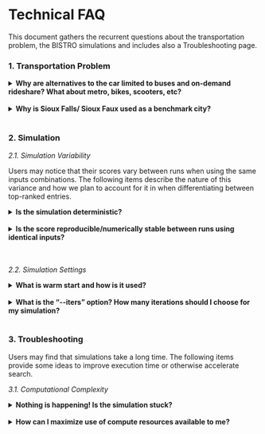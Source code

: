 ﻿# Technical FAQ

This document gathers the recurrent questions about the transportation problem, the BISTRO simulations and includes also a Troubleshooting page. 

### 1. Transportation Problem
<details>
<summary><strong>Why are alternatives to the car limited to buses and on-demand rideshare? What about metro, bikes, scooters, etc?</strong></summary>
<br>
The Sioux Faux Scenario Benchmark Scenario provides first time users with a first “simple” scenario to discover and familiarize themselves with the transportation system optimization problem and the BISTRO framework. Additional scenarios under development include a broader range of multimodal options.
</details><br>


<details>
<summary><strong>Why is Sioux Falls/ Sioux Faux used as a benchmark city?</strong></summary>
<br>
The Sioux Falls transportation network has been frequently used in the transportation modelling domain, and, in particular, has often served as a useful test case in agent-based traffic simulations. Its accessible scale and the large amount of previous research work and data available for the city make it a good candidate to build and test transportation models.
</details><br>

### 2. Simulation

*2.1. Simulation Variability*

Users may notice that their scores vary between runs when using the same inputs combinations. The following items describe the nature of this variance and how we plan to account for it in when differentiating between top-ranked entries.

<details>
<summary><strong>Is the simulation deterministic?</strong></summary>
<br>
The BEAM model was developed to enable parallel discrete event simulation of transportation systems. This has the benefit of increasing the scalability of what can be simulated (e.g. larger, more populous cities), but there is a tradeoff on absolute determinism, which is not possible with BEAM. The BEAM scheduler dispatches event triggers in chronological order, but these triggers are executed asynchronously by agents in the simulation. In response to an event trigger, an agent may reserve a resource in the simulation (e.g. a parking space) before another agent, even if both agents do so at the same simulation time step. 
</details><br>

<details>
<summary><strong>Is the score reproducible/numerically stable between runs using identical inputs?</strong></summary>
<br>
As explained in the answer to the previous question, there is no guarantee which agent will acquire the resource first and therefore there can be no guarantee about absolute reproducibility between runs with identical inputs. However, in experiments, BEAM has been demonstrated to achieve reproducibility by reporting aggregate statistics from a number of runs. The approximate number of runs necessary to converge on a stable value of the key metrics of interest must be determined empirically; however, we have empirically found that between 5 and 10 total runs per submission is sufficient to determine the overall score with 99.99% confidence. 
</details><br><br>

*2.2. Simulation Settings*

<details>
<summary><strong>What is warm start and how is it used?</strong></summary>
<br>
Every simulation run starts from the baseline calibrated scenario (BAU) in order to have a standard of comparison. The BAU scenario itself is the result of dynamic traffic assignment performed by BEAM using a modified version of the [MATSim co-evolutionary approach](https://www.researchgate.net/publication/254059914_Integrating_Power_Systems_Transport_Systems_and_Vehicle_Technology_for_Electric_Mobility_Impact_Assessment_and_Efficient_Control). Warm start avoids having to redo this process, which can add an extra 100 iterations to the simulation. Using this approach is the prevailing practice in the literature, so also permits comparison with similar policy evaluation systems.
</details><br>

<details>
<summary><strong>What is the “--iters” option? How many iterations should I choose for my simulation?</strong></summary>
<br>
After playing with several policy variants and analyzing the outputs (in particular, paying attention to the `scoreStats.png/.txt`), you may notice that the agent ensemble average scores get worse at first and then begin to improve after a number of iterations. This process, known as relaxation, may seem familiar to those familiar with reinforcement learning, as it is analogous to the concept of exploration. Agents explore new routes, modes, and activity timings to try to find better plans after policies perturb the travel environment. The number of iterations needed to reach a fixed point will vary between sets of inputs; however, it is likely that you will see some immediate change to highly sensitive indicators such as mode choice. In contrast to MATSim, which (by default) slowly varies agent plans, BEAM’s reactive agents respond rapidly to changes in the transportation system. Thus, while the plans may continue to improve many over iterations, the magnitude of immediate change in behavior following a certain change in policy may provide enough information to pursue or discard a search coordinate. Running for only one iteration could permit rapid exploration of the search space. On the other hand, it is difficult to predict the rate of evolution of scores to a final fixed point. We thus leave it up to the contestant to determine how many fewer iterations (if any) than the official 150 iteration evaluation run could be a useful strategy in accelerating search algorithms. 
</details><br>


### 3. Troubleshooting

Users may find that simulations take a long time. The following items provide some ideas to improve execution time or otherwise accelerate search.

*3.1. Computational Complexity*

<details>
<summary><strong>Nothing is happening! Is the simulation stuck?</strong></summary>
<br>
Most likely not! You will have probably seen a validation error if your inputs do not match the schema specified [here](docs/Which-inputs-should-I-optimize.md). In this case, the simulation should end immediately and a “Failed” indicator will appear on the “Submissions” tab next to this submission. You may examine `beamLog.out`and `validation-errors.out` files to determine the source of the error.
</details><br>

<details>
<summary><strong>How can I maximize use of compute resources available to me?</strong></summary>
<br>
Consider using the “1k”-scenario to get started, currently running a 15k simulation without accessibility analysis will take from 5 to 10 mins for a single iteration, a detailed chart with estimated running time for development is listed under the next question.

<details>
<summary><strong>A simulation run takes way too long! Why? How can I make the simulation run more quickly? What is the maximum performance that I can expect?</strong></summary>
<br>
  
* This is to be expected. The simulation may run slowly depending on your computational environment. Currently, the primary bottleneck is routing. Even for the 15k scenario, the routing engine generates millions of routes (reflecting multimodal options for agents to choose between) for a single simulation run.  
  
* Routing is highly CPU-bound, so once you’ve met the minimum memory requirements (~8-16GB) the more CPUs you can throw at it, the better! 

* Depending on whether you run on a local machine meeting minimal hardware requirements (4 CPU/8GB)  or a beefy cloud server like AWS (72 CPU/148 GB) you should expect the following times for a single simulation run of 100 iterations:

| Sample Size| Computational Environment | Runtime Benchmark |
| :---:| :---: | :---: |
| 15k | Cloud | 1hr | 
| 15k | Local | 1 day? | 
| 1k | Cloud | 1/2 hr | 
| 1k | Local| 3-4 hrs| 

As you can see, it is not advised to run the 15k scenario on your local 
machine. However, it is plausible to develop locally using the 1k scenario, 
since a **single** iteration may take only ~30 seconds. 

<br>
</details>

<details>
<summary><strong>Common errors encountered and maybe a debug log?</strong></summary>
<br>
Yes, we have a [debug log](https://docs.google.com/document/d/14d0_50TfiszSlDvM7pLQIzUpkV8dK4HZHNtZWJRCE5s/edit?usp=sharing) put together when updating the Starter-Kit. Though so far the issues listed there have been resolved with the latest docker image `0.0.3-noacc-SNAPSHOT`, but you are welcomed to have a look, contact [Jarvis Yuan](mailto: jarviskroos7@berkeley.edu) for any questions.
</details><br>

<br>

If you feel like your question/concern has not been addressed here in the FAQs, please return to the [contribution page](.github/CONTRIBUTING.md) and submit a bug report to us!
